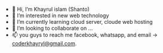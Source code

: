 - 👋 Hi, I’m Khayrul islam (Shanto)
- 👀 I’m interested in new web technology
- 🌱 I’m currently learning cloud server, cloude web hosting
- 💞️ I’m looking to collaborate on ...
- 📫 you guys to reach me facebook, whatsapp, and email -> coderkhayryl@gmail.com.

<!---
coderkhayrul/coderkhayrul is a ✨ special ✨ repository because its `README.md` (this file) appears on your GitHub profile.
You can click the Preview link to take a look at your changes.
--->
